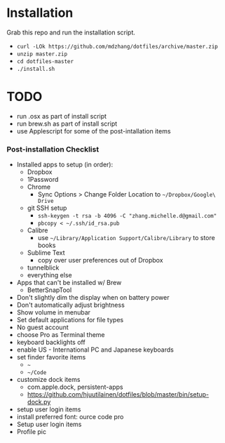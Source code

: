 # Installation

Grab this repo and run the installation script.
* `curl -LOk https://github.com/mdzhang/dotfiles/archive/master.zip`
* `unzip master.zip`
* `cd dotfiles-master`
* `./install.sh`

# TODO

* run .osx as part of install script
* run brew.sh as part of install script
* use Applescript for some of the post-intallation items

### Post-installation Checklist

* Installed apps to setup (in order):
    * Dropbox
    * 1Password
    * Chrome
        * Sync Options > Change Folder Location to `~/Dropbox/Google\ Drive`
    * git SSH setup
        * `ssh-keygen -t rsa -b 4096 -C "zhang.michelle.d@gmail.com"`
        * `pbcopy < ~/.ssh/id_rsa.pub`
    * Calibre
        * use `~/Library/Application Support/Calibre/Library` to store books
    * Sublime Text
        * copy over user preferences out of Dropbox
    * tunnelblick
    * everything else
* Apps that can't be installed w/ Brew
    * BetterSnapTool
* Don't slightly dim the display when on battery power
* Don't automatically adjust brightness
* Show volume in menubar
* Set default applications for file types
* No guest account
* choose Pro as Terminal theme
* keyboard backlights off
* enable US - International PC and Japanese keyboards
* set finder favorite items
    * `~`
    * `~/Code`
* customize dock items
    * com.apple.dock, persistent-apps
    * https://github.com/hjuutilainen/dotfiles/blob/master/bin/setup-dock.py
* setup user login items
* install preferred font: ource code pro
* Setup user login items
* Profile pic